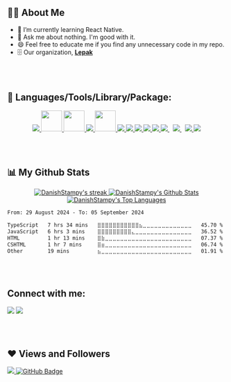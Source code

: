 ## 🙋‍♂️ About Me

<!-- - 🔭 I’m currently working on AIC Project; vGym. -->
- 🌱 I’m currently learning React Native.
- 💬 Ask me about nothing. I'm good with it.
- 😄 Feel free to educate me if you find any unnecessary code in my repo.
- 🗄️  Our organization, **[Lepak](https://github.com/lepak-xyz)**

<br>
<br>

## 🚀 Languages/Tools/Library/Package:

<p align="center"> 
    <a href="https://www.java.com" target="_blank"> <img src="https://img.icons8.com/color/48/000000/java-coffee-cup-logo.png"/> </a>
    <a href="https://laravel.com/" target="_blank"> <img src="https://upload.wikimedia.org/wikipedia/commons/thumb/9/9a/Laravel.svg/1200px-Laravel.svg.png" width="48" height="48"/> </a>
    <a href="https://laravel-livewire.com/"  target="_blank"> <img src="https://laravel-livewire.com/img/twitter.png" width="48" height="48"/> </a> 
    <a href="https://reactjs.org/" target="_blank"> <img src="https://img.icons8.com/color/48/000000/react-native.png"/> </a>
    <a href="https://vuejs.org/" target="_blank"> <img src="https://img.icons8.com/color/344/vue-js.png" width="48" height="48"/> </a>
    <a href="https://developer.mozilla.org/en-US/docs/Web/JavaScript" target="_blank"> <img src="https://img.icons8.com/color/48/000000/javascript.png"/> </a> 
    <a href="https://www.w3.org/html/" target="_blank"> <img src="https://img.icons8.com/color/48/000000/html-5.png"/> </a> 
    <a href="https://www.w3schools.com/css/" target="_blank"> <img src="https://img.icons8.com/color/48/000000/css3.png"/> </a> 
    <a href="https://getbootstrap.com" target="_blank"> <img src="https://img.icons8.com/color/48/000000/bootstrap.png"/> </a> 
    <a href="https://www.python.org" target="_blank"> <img src="https://img.icons8.com/color/48/000000/python.png"/> </a> 
    <a style="padding-right:8px;" href="https://nodejs.org" target="_blank"> <img src="https://img.icons8.com/color/48/000000/nodejs.png"/> </a> 
    <a style="padding-right:8px;" href="https://www.mysql.com/" target="_blank"> <img src="https://img.icons8.com/fluent/50/000000/mysql-logo.png"/> </a>
    <a href="https://firebase.google.com/" target="_blank"> <img src="https://img.icons8.com/color/48/000000/firebase.png"/> </a>  
    <a href="https://git-scm.com/" target="_blank"> <img src="https://img.icons8.com/color/48/000000/git.png"/> </a> 
</p>

<br>
<br>

## 📊 My Github Stats

<p align="center">
    <a href="https://github.com/DanishStampy/github-readme-streak-stats">
        <img title="🔥 Get streak stats for your profile at git.io/streak-stats" alt="DanishStampy's streak" src="https://github-readme-streak-stats.herokuapp.com/?user=DanishStampy&theme=material-palenight&hide_border=true&stroke=0000"/>
    </a>
    <a href="https://github.com/DanishStampy/github-readme-stats"><img alt="DanishStampy's Github Stats" src="https://github-readme-stats.vercel.app/api?username=DanishStampy&show_icons=true&count_private=true&theme=material-palenight&hide_border=true" /></a>
  <a href="https://github.com/DanishStampy/github-readme-stats"><img alt="DanishStampy's Top Languages" src="https://github-readme-stats.vercel.app/api/top-langs/?username=DanishStampy&langs_count=8&count_private=true&layout=compact&theme=material-palenight&hide_border=true" /></a>
    </br>


<!--START_SECTION:waka-->

```txt
From: 29 August 2024 - To: 05 September 2024

TypeScript   7 hrs 34 mins   ⣿⣿⣿⣿⣿⣿⣿⣿⣿⣿⣿⣦⣀⣀⣀⣀⣀⣀⣀⣀⣀⣀⣀⣀⣀   45.70 %
JavaScript   6 hrs 3 mins    ⣿⣿⣿⣿⣿⣿⣿⣿⣿⣄⣀⣀⣀⣀⣀⣀⣀⣀⣀⣀⣀⣀⣀⣀⣀   36.52 %
HTML         1 hr 13 mins    ⣿⣷⣀⣀⣀⣀⣀⣀⣀⣀⣀⣀⣀⣀⣀⣀⣀⣀⣀⣀⣀⣀⣀⣀⣀   07.37 %
CSHTML       1 hr 7 mins     ⣿⣶⣀⣀⣀⣀⣀⣀⣀⣀⣀⣀⣀⣀⣀⣀⣀⣀⣀⣀⣀⣀⣀⣀⣀   06.74 %
Other        19 mins         ⣦⣀⣀⣀⣀⣀⣀⣀⣀⣀⣀⣀⣀⣀⣀⣀⣀⣀⣀⣀⣀⣀⣀⣀⣀   01.91 %
```

<!--END_SECTION:waka-->


 </p>
 
 <br>

<br>

## Connect with me:
<p align="left">

<a href = "https://www.linkedin.com/in/danish-irfan-96a9921a3/"><img src="https://img.icons8.com/fluent/48/000000/linkedin.png"/></a>
<a href = "https://www.instagram.com/danishstampy/"><img src="https://img.icons8.com/fluent/48/000000/instagram-new.png"/></a>

<br>
<br>

## ❤ Views and Followers
<a href="https://github.com/Meghna-DAS/github-profile-views-counter">
    <img src="https://komarev.com/ghpvc/?username=DanishStampy">
</a>
<a href="https://github.com/DanishStampy?tab=followers"><img src="https://img.shields.io/github/followers/DanishStampy?label=Followers&style=social" alt="GitHub Badge"></a>

